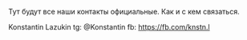 Тут будут все наши контакты официальные. Как и с кем связаться.


Konstantin Lazukin
tg: @Konstantin
fb: https://fb.com/knstn.l
